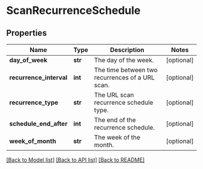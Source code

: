 # ScanRecurrenceSchedule

## Properties
Name | Type | Description | Notes
------------ | ------------- | ------------- | -------------
**day_of_week** | **str** | The day of the week. | [optional] 
**recurrence_interval** | **int** | The time between two recurrences of a URL scan. | [optional] 
**recurrence_type** | **str** | The URL scan recurrence schedule type. | [optional] 
**schedule_end_after** | **int** | The end of the recurrence schedule. | [optional] 
**week_of_month** | **str** | The week of the month. | [optional] 

[[Back to Model list]](../README.md#documentation-for-models) [[Back to API list]](../README.md#documentation-for-api-endpoints) [[Back to README]](../README.md)


